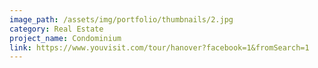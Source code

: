 ```yaml
---
image_path: /assets/img/portfolio/thumbnails/2.jpg
category: Real Estate
project_name: Condominium
link: https://www.youvisit.com/tour/hanover?facebook=1&fromSearch=1
---
```

